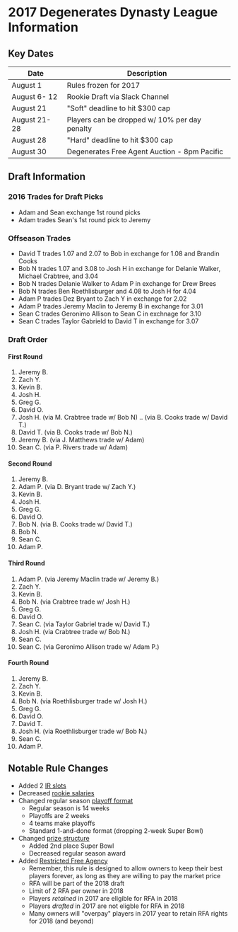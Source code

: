 # 2017 Degenerates Dynasty League Information 

## Key Dates

| Date         | Description |
|--------------|-------------|
| August 1     | Rules frozen for 2017 |
| August 6- 12 | Rookie Draft via Slack Channel |
| August 21    | "Soft" deadline to hit $300 cap |
| August 21-28 | Players can be dropped w/ 10% per day penalty |
| August 28    | "Hard" deadline to hit $300 cap |
| August 30    | Degenerates Free Agent Auction - 8pm Pacific |

## Draft Information

### 2016 Trades for Draft Picks
  - Adam and Sean exchange 1st round picks
  - Adam trades Sean's 1st round pick to Jeremy

### Offseason Trades
  - David T trades 1.07 and 2.07 to Bob in exchange for 1.08 and Brandin Cooks
  - Bob N trades 1.07 and 3.08 to Josh H in exchange for Delanie Walker, Michael Crabtree, and 3.04
  - Bob N trades Delanie Walker to Adam P in exchange for Drew Brees
  - Bob N trades Ben Roethlisburger and 4.08 to Josh H for 4.04
  - Adam P trades Dez Bryant to Zach Y in exchange for 2.02
  - Adam P trades Jeremy Maclin to Jeremy B in exchange for 3.01
  - Sean C trades Geronimo Allison to Sean C in exchnage for 3.10
  - Sean C trades Taylor Gabrield to David T in exchange for 3.07
  
### Draft Order

#### First Round
  1. Jeremy B.
  2. Zach Y.
  3. Kevin B.
  4. Josh H.
  5. Greg G.
  6. David O.
  7. Josh H. (via M. Crabtree trade w/ Bob N) .. (via B. Cooks trade w/ David T.)
  8. David T. (via B. Cooks trade w/ Bob N.)
  9. Jeremy B. (via J. Matthews trade w/ Adam)
  10. Sean C. (via P. Rivers trade w/ Adam)

#### Second Round
  1. Jeremy B.
  2. Adam P. (via D. Bryant trade w/ Zach Y.)
  3. Kevin B.
  4. Josh H.
  5. Greg G.
  6. David O.
  7. Bob N. (via B. Cooks trade w/ David T.)
  8. Bob N.
  9. Sean C.
  10. Adam P.

#### Third Round
  1. Adam P. (via Jeremy Maclin trade w/ Jeremy B.)
  2. Zach Y.
  3. Kevin B.
  4. Bob N. (via Crabtree trade w/ Josh H.)
  5. Greg G.
  6. David O.
  7. Sean C. (via Taylor Gabriel trade w/ David T.)
  8. Josh H. (via Crabtree trade w/ Bob N.)
  9. Sean C.
  10. Sean C. (via Geronimo Allison trade w/ Adam P.)

#### Fourth Round
  1. Jeremy B.
  2. Zach Y.
  3. Kevin B.
  4. Bob N. (via Roethlisburger trade w/ Josh H.) 
  5. Greg G.
  6. David O.
  7. David T.
  8. Josh H. (via Roethlisburger trade w/ Bob N.)
  9. Sean C.
  10. Adam P.

## Notable Rule Changes
  - Added 2 [IR slots](#ir-slots)
  - Decreased [rookie salaries](#rookie-draft)
  - Changed regular season [playoff format](#playoffs)
    - Regular season is 14 weeks
    - Playoffs are 2 weeks
    - 4 teams make playoffs
    - Standard 1-and-done format (dropping 2-week Super Bowl)
  - Changed [prize structure](#prizes)
    - Added 2nd place Super Bowl
    - Decreased regular season award
  - Added [Restricted Free Agency](#restricted-free-agency)
    - Remember, this rule is designed to allow owners to keep their best players forever, as long as they are willing to pay the market price
    - RFA will be part of the 2018 draft
    - Limit of 2 RFA per owner in 2018
    - Players *retained* in 2017 are eligible for RFA in 2018
    - Players *drafted* in 2017 are not eligble for RFA in 2018
    - Many owners will "overpay" players in 2017 year to retain RFA rights for 2018 (and beyond)
    

